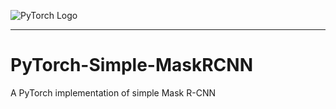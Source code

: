 ![PyTorch Logo](https://github.com/pytorch/pytorch/blob/master/docs/source/_static/img/pytorch-logo-dark.png)

--------------------------------------------------------------------------------
# PyTorch-Simple-MaskRCNN
A PyTorch implementation of simple Mask R-CNN

